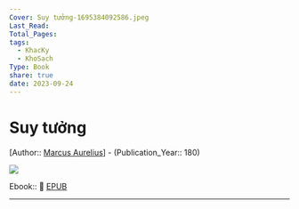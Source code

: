 ```yaml
---
Cover: Suy tưởng-1695384092586.jpeg
Last_Read: 
Total_Pages: 
tags:
  - KhacKy
  - KhoSach
Type: Book
share: true
date: 2023-09-24
---
```


# Suy tưởng
[Author:: [Marcus Aurelius](Marcus%20Aurelius.md)] - (Publication_Year:: 180)

![](https://i.imgur.com/CcZS1BH.jpg)

Ebook:: 📘 [EPUB](https://onedrive.live.com/download?resid=E92BC60129512289%21139&authkey=!AEPjrMaAhPHRdAM)

---